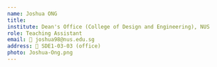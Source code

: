 ```yaml
---
name: Joshua ONG
title:
institute: Dean's Office (College of Design and Engineering), NUS
role: Teaching Assistant
email: 📧 joshua98@nus.edu.sg  
address: 📍 SDE1-03-03 (office)
photo: Joshua-Ong.png
---
```

